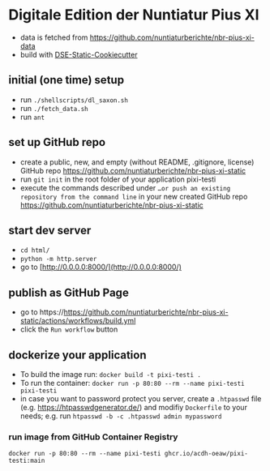 # Digitale Edition der Nuntiatur Pius XI



* data is fetched from https://github.com/nuntiaturberichte/nbr-pius-xi-data
* build with [DSE-Static-Cookiecutter](https://github.com/acdh-oeaw/dse-static-cookiecutter)


## initial (one time) setup

* run `./shellscripts/dl_saxon.sh`
* run `./fetch_data.sh`
* run `ant`

## set up GitHub repo
* create a public, new, and empty (without README, .gitignore, license) GitHub repo https://github.com/nuntiaturberichte/nbr-pius-xi-static 
* run `git init` in the root folder of your application pixi-testi
* execute the commands described under `…or push an existing repository from the command line` in your new created GitHub repo https://github.com/nuntiaturberichte/nbr-pius-xi-static

## start dev server

* `cd html/`
* `python -m http.server`
* go to [http://0.0.0.0:8000/](http://0.0.0.0:8000/)

## publish as GitHub Page

* go to https://https://github.com/nuntiaturberichte/nbr-pius-xi-static/actions/workflows/build.yml
* click the `Run workflow` button


## dockerize your application

* To build the image run: `docker build -t pixi-testi .`
* To run the container: `docker run -p 80:80 --rm --name pixi-testi pixi-testi`
* in case you want to password protect you server, create a `.htpasswd` file (e.g. https://htpasswdgenerator.de/) and modifiy `Dockerfile` to your needs; e.g. run `htpasswd -b -c .htpasswd admin mypassword`

### run image from GitHub Container Registry

`docker run -p 80:80 --rm --name pixi-testi ghcr.io/acdh-oeaw/pixi-testi:main`
